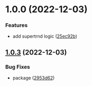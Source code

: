 # 1.0.0 (2022-12-03)


### Features

* add supertrnd logic ([25ec92b](https://github.com/maxgfr/supertrend/commit/25ec92bde564a23abde86232e31d9a01cde11144))

## [1.0.3](https://github.com/maxgfr/typescript-boilerplate-package/compare/v1.0.2...v1.0.3) (2022-12-03)


### Bug Fixes

* package ([2953d62](https://github.com/maxgfr/typescript-boilerplate-package/commit/2953d622a8cd549cff9063403e310d3f6dd45272))
